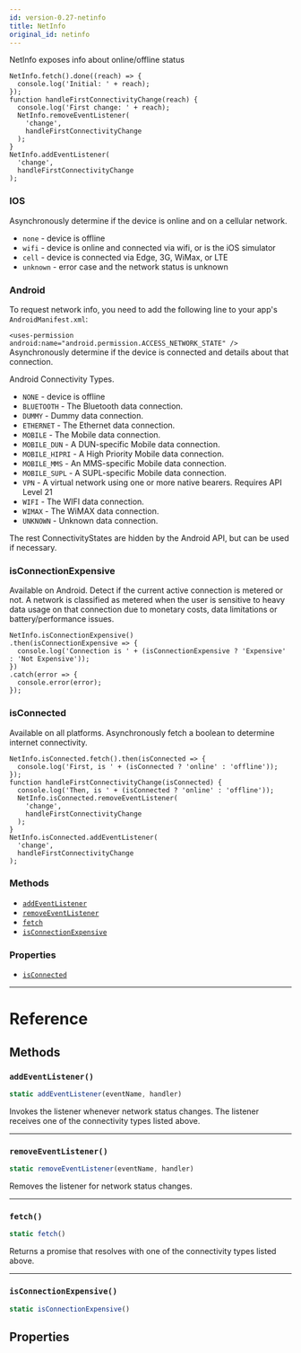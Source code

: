 ```yaml
---
id: version-0.27-netinfo
title: NetInfo
original_id: netinfo
---
```


NetInfo exposes info about online/offline status

```
NetInfo.fetch().done((reach) => {
  console.log('Initial: ' + reach);
});
function handleFirstConnectivityChange(reach) {
  console.log('First change: ' + reach);
  NetInfo.removeEventListener(
    'change',
    handleFirstConnectivityChange
  );
}
NetInfo.addEventListener(
  'change',
  handleFirstConnectivityChange
);
```

### IOS

Asynchronously determine if the device is online and on a cellular network.

- `none` - device is offline
- `wifi` - device is online and connected via wifi, or is the iOS simulator
- `cell` - device is connected via Edge, 3G, WiMax, or LTE
- `unknown` - error case and the network status is unknown

### Android

To request network info, you need to add the following line to your app's `AndroidManifest.xml`:

`<uses-permission android:name="android.permission.ACCESS_NETWORK_STATE" />` Asynchronously determine if the device is connected and details about that connection.

Android Connectivity Types.

- `NONE` - device is offline
- `BLUETOOTH` - The Bluetooth data connection.
- `DUMMY` - Dummy data connection.
- `ETHERNET` - The Ethernet data connection.
- `MOBILE` - The Mobile data connection.
- `MOBILE_DUN` - A DUN-specific Mobile data connection.
- `MOBILE_HIPRI` - A High Priority Mobile data connection.
- `MOBILE_MMS` - An MMS-specific Mobile data connection.
- `MOBILE_SUPL` - A SUPL-specific Mobile data connection.
- `VPN` - A virtual network using one or more native bearers. Requires API Level 21
- `WIFI` - The WIFI data connection.
- `WIMAX` - The WiMAX data connection.
- `UNKNOWN` - Unknown data connection.

The rest ConnectivityStates are hidden by the Android API, but can be used if necessary.

### isConnectionExpensive

Available on Android. Detect if the current active connection is metered or not. A network is classified as metered when the user is sensitive to heavy data usage on that connection due to monetary costs, data limitations or battery/performance issues.

```
NetInfo.isConnectionExpensive()
.then(isConnectionExpensive => {
  console.log('Connection is ' + (isConnectionExpensive ? 'Expensive' : 'Not Expensive'));
})
.catch(error => {
  console.error(error);
});
```

### isConnected

Available on all platforms. Asynchronously fetch a boolean to determine internet connectivity.

```
NetInfo.isConnected.fetch().then(isConnected => {
  console.log('First, is ' + (isConnected ? 'online' : 'offline'));
});
function handleFirstConnectivityChange(isConnected) {
  console.log('Then, is ' + (isConnected ? 'online' : 'offline'));
  NetInfo.isConnected.removeEventListener(
    'change',
    handleFirstConnectivityChange
  );
}
NetInfo.isConnected.addEventListener(
  'change',
  handleFirstConnectivityChange
);
```

### Methods

- [`addEventListener`](netinfo.md#addeventlistener)
- [`removeEventListener`](netinfo.md#removeeventlistener)
- [`fetch`](netinfo.md#fetch)
- [`isConnectionExpensive`](netinfo.md#isconnectionexpensive)

### Properties

- [`isConnected`](netinfo.md#isconnected)

---

# Reference

## Methods

### `addEventListener()`

```javascript
static addEventListener(eventName, handler)
```

Invokes the listener whenever network status changes. The listener receives one of the connectivity types listed above.

---

### `removeEventListener()`

```javascript
static removeEventListener(eventName, handler)
```

Removes the listener for network status changes.

---

### `fetch()`

```javascript
static fetch()
```

Returns a promise that resolves with one of the connectivity types listed above.

---

### `isConnectionExpensive()`

```javascript
static isConnectionExpensive()
```

## Properties
